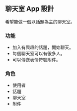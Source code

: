 ## 聊天室 App 設計

希望能做一個以話題為主的聊天室。

### 功能

* 加入有興趣的話題，開始聊天。
* 每個聊天室可以有很多人。
* 可以傳送表情符號附件。

### 角色

* 使用者
* 話題
* 聊天室
* 附件

